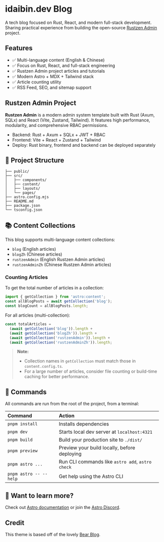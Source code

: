 # idaibin.dev Blog

A tech blog focused on Rust, React, and modern full-stack development.
Sharing practical experience from building the open-source [Rustzen Admin](https://github.com/idaibin/rustzen-admin) project.

## Features

- ✅ Multi-language content (English & Chinese)
- ✅ Focus on Rust, React, and full-stack engineering
- ✅ Rustzen Admin project articles and tutorials
- ✅ Modern Astro + MDX + Tailwind stack
- ✅ Article counting utility
- ✅ RSS Feed, SEO, and sitemap support

## Rustzen Admin Project

**Rustzen Admin** is a modern admin system template built with Rust (Axum, SQLx) and React (Vite, Zustand, Tailwind).
It features high performance, modularity, and comprehensive RBAC permissions.

- Backend: Rust + Axum + SQLx + JWT + RBAC
- Frontend: Vite + React + Zustand + Tailwind
- Deploy: Rust binary, frontend and backend can be deployed separately

## 🚀 Project Structure

```text
├── public/
├── src/
│   ├── components/
│   ├── content/
│   ├── layouts/
│   └── pages/
├── astro.config.mjs
├── README.md
├── package.json
└── tsconfig.json
```

## 📚 Content Collections

This blog supports multi-language content collections:

- `blog` (English articles)
- `blogZh` (Chinese articles)
- `rustzenAdmin` (English Rustzen Admin articles)
- `rustzenAdminZh` (Chinese Rustzen Admin articles)

### Counting Articles

To get the total number of articles in a collection:

```ts
import { getCollection } from 'astro:content';
const allBlogPosts = await getCollection('blog');
const blogCount = allBlogPosts.length;
```

For all articles (multi-collection):

```ts
const totalArticles =
  (await getCollection('blog')).length +
  (await getCollection('blogZh')).length +
  (await getCollection('rustzenAdmin')).length +
  (await getCollection('rustzenAdminZh')).length;
```

> **Note:**
>
> - Collection names in `getCollection` must match those in `content.config.ts`.
> - For a large number of articles, consider file counting or build-time caching for better performance.

## 🧞 Commands

All commands are run from the root of the project, from a terminal:

| Command                | Action                                           |
| :--------------------- | :----------------------------------------------- |
| `pnpm install`         | Installs dependencies                            |
| `pnpm dev`             | Starts local dev server at `localhost:4321`      |
| `pnpm build`           | Build your production site to `./dist/`          |
| `pnpm preview`         | Preview your build locally, before deploying     |
| `pnpm astro ...`       | Run CLI commands like `astro add`, `astro check` |
| `pnpm astro -- --help` | Get help using the Astro CLI                     |

## 👀 Want to learn more?

Check out [Astro documentation](https://docs.astro.build) or join the [Astro Discord](https://astro.build/chat).

## Credit

This theme is based off of the lovely [Bear Blog](https://github.com/HermanMartinus/bearblog/).
